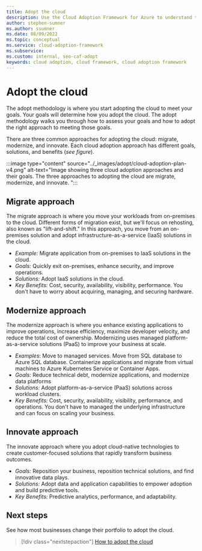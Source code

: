 ```yaml
---
title: Adopt the cloud
description: Use the Cloud Adoption Framework for Azure to understand the adoption horizons necessary to identify and prioritize, based on your adoption goals.
author: stephen-sumner
ms.author: ssumner
ms.date: 08/09/2022
ms.topic: conceptual
ms.service: cloud-adoption-framework
ms.subservice:
ms.custom: internal, seo-caf-adopt
keywords: cloud adoption, cloud framework, cloud adoption framework
---
```


# Adopt the cloud

The adopt methodology is where you start adopting the cloud to meet your goals. Your goals will determine how you adopt the cloud. The adopt methodology walks you through how to assess your goals and how to adopt the right approach to meeting those goals.

There are three common approaches for adopting the cloud: migrate, modernize, and innovate. Each cloud adoption approach has different goals, solutions, and benefits (*see figure*).

:::image type="content" source="../_images/adopt/cloud-adoption-plan-v4.png" alt-text="Image showing three cloud adoption approaches and their goals. The three approaches to adopting the cloud are migrate, modernize, and innovate. ":::

## Migrate approach

The migrate approach is where you move your workloads from on-premises to the cloud. Different forms of migration exist, but we'll focus on rehosting, also known as "lift-and-shift." In this approach, you move from an on-premises solution and adopt infrastructure-as-a-service (IaaS) solutions in the cloud.

- *Example:* Migrate application from on-premises to IaaS solutions in the cloud.
- *Goals:* Quickly exit on-premises, enhance security, and improve operations.
- *Solutions:* Adopt IaaS solutions in the cloud.
- *Key Benefits:* Cost, security, availability, visibility, performance. You don't have to worry about acquiring, managing, and securing hardware.

## Modernize approach

The modernize approach is where you enhance existing applications to improve operations, increase efficiency, maximize developer velocity, and reduce the total cost of ownership. Modernizing uses managed platform-as-a-service solutions (PaaS) to improve your business at scale.

- *Examples*: Move to managed services. Move from SQL database to Azure SQL database. Containerize applications and migrate from virtual machines to Azure Kubernetes Service or Container Apps.
- *Goals:* Reduce technical debt, modernize applications, and modernize data platforms
- *Solutions:* Adopt platform-as-a-service (PaaS) solutions across workload clusters.
- *Key Benefits:* Cost, security, availability, visibility, performance, and operations. You don't have to managed the underlying infrastructure and can focus on scaling your business.

## Innovate approach

The innovate approach where you adopt cloud-native technologies to create customer-focused solutions that rapidly transform business outcomes.

- *Goals:* Reposition your business, reposition technical solutions, and find innovative data plays.
- *Solutions:* Adopt data and application capabilities to empower adoption and build predictive tools.
- *Key Benefits:* Predictive analytics, performance, and adaptability.

## Next steps

See how most businesses change their portfolio to adopt the cloud.

> [!div class="nextstepaction"]
> [How to adopt the cloud](../adopt/how-to-adopt-the-cloud.md)
